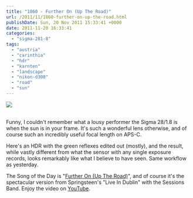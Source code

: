 ```yaml
---
title: "1860 - Further On (Up The Road)"
url: /2011/11/1860-further-on-up-the-road.html
publishDate: Sun, 20 Nov 2011 15:33:41 +0000
date: 2011-11-20 16:33:41
categories: 
  - "sigma-281-8"
tags: 
  - "austria"
  - "carinthia"
  - "hdr"
  - "karnten"
  - "landscape"
  - "nikon-d300"
  - "road"
  - "sun"
---
```

<div class="container">
<div class="center"><a target="_blank" href="https://d25zfm9zpd7gm5.cloudfront.net/1200x1200/2011/20111120_142345_photomatix_ps.jpg"><img src="https://d25zfm9zpd7gm5.cloudfront.net/0600x0600/2011/20111120_142345_photomatix_ps.jpg" /></a></div>
</div>
<br />

Funny, I couldn't remember what a lousy performer the Sigma 28/1.8 is when the sun is in your frame. It's such a wonderful lens otherwise, and of course such an incredibly useful focal length on APS-C.

 Here's an HDR with the green reflexes edited out (mostly), and the result, while vastly different from what the sensor with any single exposure records, looks remarkably like what I believe to have seen. Same workflow as yesterday.

The Song of the Day is "<a href="http://www.lyricsmode.com/lyrics/b/bruce_springsteen/further_on_up_the_road.html" target="_blank">Further On (Up The Road)</a>", and of course it's the spectacular version from Springsteen's "Live In Dublin" with the Sessions Band. Enjoy the video on <a href="http://www.youtube.com/watch?v=mrEMuZFAxII" target="_blank">YouTube</a>.
